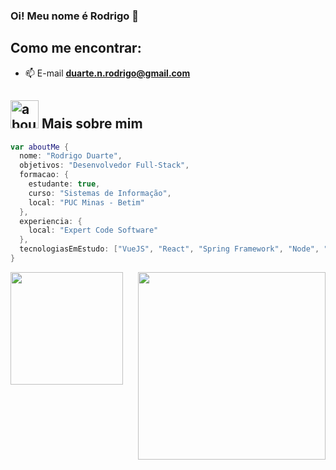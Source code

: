 ### Oi! Meu nome é Rodrigo 👋

## Como me encontrar:
- 📫 E-mail **duarte.n.rodrigo@gmail.com**
  
## <img width="45" alt="about" src="https://raw.github.com/elizarov/elizarov/master/about.png"> Mais sobre mim
```kotlin
var aboutMe {
  nome: "Rodrigo Duarte",
  objetivos: "Desenvolvedor Full-Stack",
  formacao: {
    estudante: true,
    curso: "Sistemas de Informação",
    local: "PUC Minas - Betim"
  },
  experiencia: {
    local: "Expert Code Software"
  },
  tecnologiasEmEstudo: ["VueJS", "React", "Spring Framework", "Node", "Typescript", "SQL", "Docker", "React Native"]
}
```

<div align="space-between">
 <img height="180em" src="https://github-readme-stats.vercel.app/api/top-langs/?username=Rodrigo-N-Duarte&layout=compact&langs_count=16&theme=dark&locale=pt-br"/>
  <img align="right" width="300" src="https://i2.wp.com/allhtaccess.info/wp-content/uploads/2018/03/programming.gif?fit=1281%2C716&ssl=1" />
</div>
